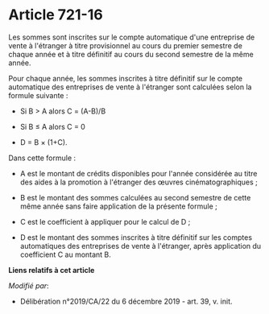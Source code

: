 # Article 721-16

Les sommes sont inscrites sur le compte automatique d'une entreprise de vente à l'étranger à titre provisionnel au cours du
premier semestre de chaque année et à titre définitif au cours du second semestre de la même année.

Pour chaque année, les sommes inscrites à titre définitif sur le compte automatique des entreprises de vente à l'étranger
sont calculées selon la formule suivante :

- Si B > A alors C = (A-B)/B

- Si B ≤ A alors C = 0

- D = B × (1+C).

Dans cette formule :

- A est le montant de crédits disponibles pour l'année considérée au titre des aides à la promotion à l'étranger des œuvres
cinématographiques ;

- B est le montant des sommes calculées au second semestre de cette même année sans faire application de la présente
formule ;

- C est le coefficient à appliquer pour le calcul de D ;

- D est le montant des sommes inscrites à titre définitif sur les comptes automatiques des entreprises de vente à l'étranger,
après application du coefficient C au montant B.

**Liens relatifs à cet article**

_Modifié par_:

  - Délibération n°2019/CA/22 du 6 décembre 2019 - art. 39, v. init.
